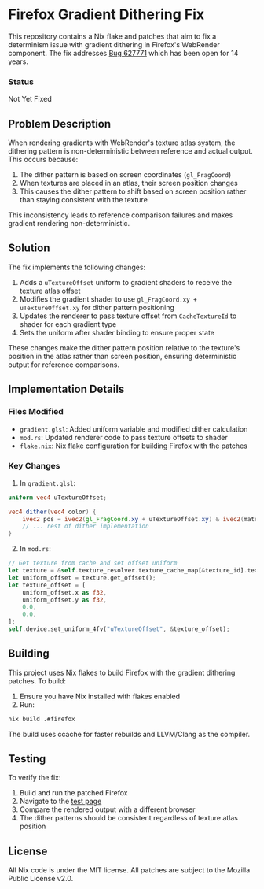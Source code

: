 # Firefox Gradient Dithering Fix

This repository contains a Nix flake and patches that aim to fix a determinism issue with gradient dithering in Firefox's WebRender component. The fix addresses [Bug 627771](https://bugzilla.mozilla.org/show_bug.cgi?id=627771) which has been open for 14 years.

### Status

Not Yet Fixed

## Problem Description

When rendering gradients with WebRender's texture atlas system, the dithering pattern is non-deterministic between reference and actual output. This occurs because:

1. The dither pattern is based on screen coordinates (`gl_FragCoord`)
2. When textures are placed in an atlas, their screen position changes
3. This causes the dither pattern to shift based on screen position rather than staying consistent with the texture

This inconsistency leads to reference comparison failures and makes gradient rendering non-deterministic.

## Solution

The fix implements the following changes:

1. Adds a `uTextureOffset` uniform to gradient shaders to receive the texture atlas offset
2. Modifies the gradient shader to use `gl_FragCoord.xy + uTextureOffset.xy` for dither pattern positioning
3. Updates the renderer to pass texture offset from `CacheTextureId` to shader for each gradient type
4. Sets the uniform after shader binding to ensure proper state

These changes make the dither pattern position relative to the texture's position in the atlas rather than screen position, ensuring deterministic output for reference comparisons.

## Implementation Details

### Files Modified

- `gradient.glsl`: Added uniform variable and modified dither calculation
- `mod.rs`: Updated renderer code to pass texture offsets to shader
- `flake.nix`: Nix flake configuration for building Firefox with the patches

### Key Changes

1. In `gradient.glsl`:
```glsl
uniform vec4 uTextureOffset;

vec4 dither(vec4 color) {
    ivec2 pos = ivec2(gl_FragCoord.xy + uTextureOffset.xy) & ivec2(matrix_mask);
    // ... rest of dither implementation
}
```

2. In `mod.rs`:
```rust
// Get texture from cache and set offset uniform
let texture = &self.texture_resolver.texture_cache_map[&texture_id].texture;
let uniform_offset = texture.get_offset();
let texture_offset = [
    uniform_offset.x as f32,
    uniform_offset.y as f32,
    0.0,
    0.0,
];
self.device.set_uniform_4fv("uTextureOffset", &texture_offset);
```

## Building

This project uses Nix flakes to build Firefox with the gradient dithering patches. To build:

1. Ensure you have Nix installed with flakes enabled
2. Run:
```bash
nix build .#firefox
```

The build uses ccache for faster rebuilds and LLVM/Clang as the compiler.

## Testing

To verify the fix:
1. Build and run the patched Firefox
2. Navigate to the [test page](https://kzmgyv68y4zjaij3dco9.lite.vusercontent.net/)
3. Compare the rendered output with a different browser
4. The dither patterns should be consistent regardless of texture atlas position

## License

All Nix code is under the MIT license. All patches are subject to the Mozilla Public License v2.0.
